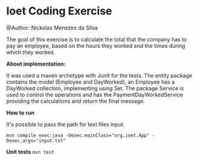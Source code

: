 # Ioet Coding Exercise
@Author: Nickolas Menezes da Silva

The goal of this exercise is to calculate the total that the company has to pay an employee, based on the hours they worked and the times during which they worked.

**About implementation:**

It was used a maven archetype with Junit for the tests.
The entity package contains the model (Employee and DayWorked), 
an Employee has a DayWorked collection, implementing using Set.
The package Service is used to control the operations and 
has the PaymentDayWorkedService providing the calculations and return the final message.

**How to run**

It's possible to pass the path for text files input.

`mvn compile exec:java -Dexec.mainClass="org.ioet.App" -Dexec.args="input.txt"`


**Unit tests**
`mvn test`

